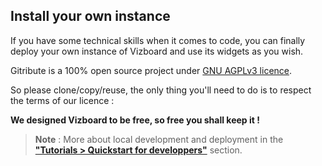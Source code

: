 
## Install your own instance

If you have some technical skills when it comes to code, you can finally deploy your own instance of Vizboard and use its widgets as you wish.

Gitribute is a 100% open source project under [GNU AGPLv3 licence](/software).

So please clone/copy/reuse, the only thing you'll need to do is to respect the terms of our licence : 

**We designed Vizboard to be free, so free you shall keep it !**

> **Note** : More about local development and deployment in the **["Tutorials > Quickstart for developpers"](/quickstart-developpers)** section.
